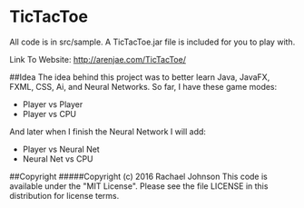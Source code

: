 # TicTacToe
All code is in src/sample. 
A TicTacToe.jar file is included for you to play with.

Link To Website: http://arenjae.com/TicTacToe/

##Idea
The idea behind this project was to better learn Java, JavaFX, FXML, CSS, Ai, and Neural Networks.
So far, I have these game modes:
  * Player vs Player
  * Player vs CPU

And later when I finish the Neural Network I will add:
  * Player vs Neural Net
  * Neural Net vs CPU

##Copyright
#####Copyright (c) 2016 Rachael Johnson
This code is available under the "MIT License".
Please see the file LICENSE in this distribution for license terms.